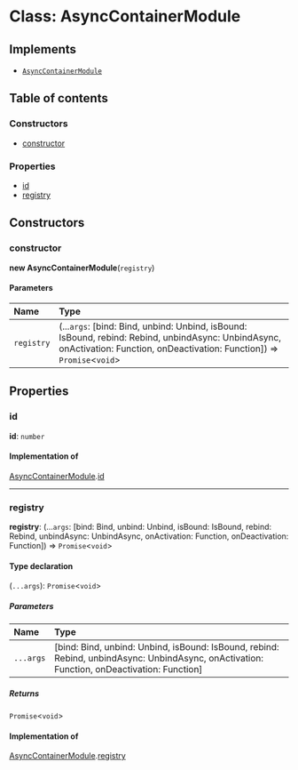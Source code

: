 # Class: AsyncContainerModule

## Implements

* [`AsyncContainerModule`](/auto-docs/editor/interfaces/interfaces.AsyncContainerModule.md)

## Table of contents

### Constructors

* [constructor](/auto-docs/editor/classes/AsyncContainerModule.md#constructor)

### Properties

* [id](/auto-docs/editor/classes/AsyncContainerModule.md#id)
* [registry](/auto-docs/editor/classes/AsyncContainerModule.md#registry)

## Constructors

### constructor

**new AsyncContainerModule**(`registry`)

#### Parameters

| Name | Type |
| :------ | :------ |
| `registry` | (...`args`: \[bind: Bind, unbind: Unbind, isBound: IsBound, rebind: Rebind, unbindAsync: UnbindAsync, onActivation: Function, onDeactivation: Function]) => `Promise`<`void`> |

## Properties

### id

**id**: `number`

#### Implementation of

[AsyncContainerModule](/auto-docs/editor/interfaces/interfaces.AsyncContainerModule.md).[id](/auto-docs/editor/interfaces/interfaces.AsyncContainerModule.md#id)

***

### registry

**registry**: (...`args`: \[bind: Bind, unbind: Unbind, isBound: IsBound, rebind: Rebind, unbindAsync: UnbindAsync, onActivation: Function, onDeactivation: Function]) => `Promise`<`void`>

#### Type declaration

(`...args`): `Promise`<`void`>

##### Parameters

| Name | Type |
| :------ | :------ |
| `...args` | \[bind: Bind, unbind: Unbind, isBound: IsBound, rebind: Rebind, unbindAsync: UnbindAsync, onActivation: Function, onDeactivation: Function] |

##### Returns

`Promise`<`void`>

#### Implementation of

[AsyncContainerModule](/auto-docs/editor/interfaces/interfaces.AsyncContainerModule.md).[registry](/auto-docs/editor/interfaces/interfaces.AsyncContainerModule.md#registry)
